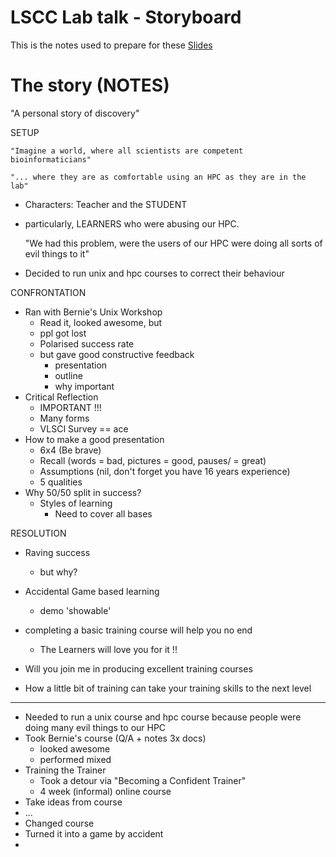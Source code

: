 # LSCC Lab talk - Storyboard

This is the notes used to prepare for these [Slides](./)



# The story (NOTES)


"A personal story of discovery"

SETUP

	"Imagine a world, where all scientists are competent bioinformaticians"

	"... where they are as comfortable using an HPC as they are in the lab"

* Characters: Teacher and the STUDENT
* particularly, LEARNERS who were abusing our HPC.

	"We had this problem, were the users of our HPC were doing all sorts of evil things to it"
	
* Decided to run unix and hpc courses to correct their behaviour
 

CONFRONTATION

* Ran with Bernie's Unix Workshop
	* Read it, looked awesome, but
	* ppl got lost
	* Polarised success rate
	* but gave good constructive feedback
		* presentation
		* outline
		* why important
* Critical Reflection
	* IMPORTANT !!!
	* Many forms
	* VLSCI Survey == ace
* How to make a good presentation
	* 6x4 (Be brave)
	* Recall (words = bad, pictures = good, pauses/ = great)
	* Assumptions (nil, don't forget you have 16 years experience)
	* 5 qualities
* Why 50/50 split in success?
	* Styles of learning
		* Need to cover all bases 


RESOLUTION

* Raving success
	* but why?
* Accidental Game based learning
	* demo 'showable'
* completing a basic training course will help you no end
	* The Learners will love you for it !!
* Will you join me in producing excellent training courses




* How a little bit of training can take your training skills to the next level




---

* Needed to run a unix course and hpc course because people were doing many evil things to our HPC
* Took Bernie's course (Q/A + notes 3x docs)
	* looked awesome
	* performed mixed
* Training the Trainer
	* Took a detour via "Becoming a Confident Trainer"
	* 4 week (informal) online course
* Take ideas from course
* ...
* Changed course
* Turned it into a game by accident
* 
